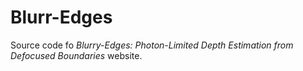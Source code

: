 # Blurr-Edges
 
Source code fo *Blurry-Edges: Photon-Limited Depth Estimation from Defocused Boundaries* website.